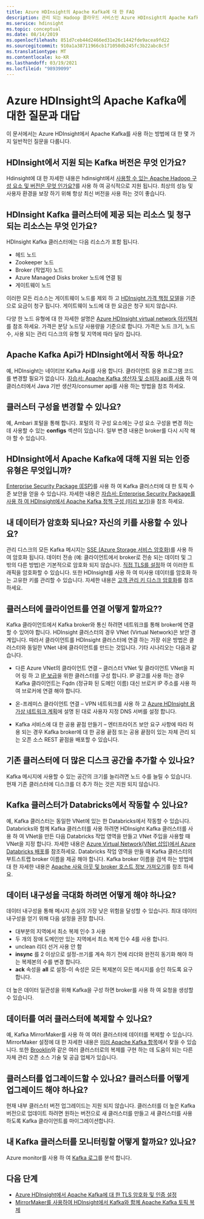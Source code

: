```yaml
---
title: Azure HDInsight의 Apache Kafka에 대 한 FAQ
description: 관리 되는 Hadoop 클라우드 서비스인 Azure HDInsight의 Apache Kafka에 대 한 일반적인 질문에 대 한 답변을 받으세요.
ms.service: hdinsight
ms.topic: conceptual
ms.date: 08/14/2019
ms.openlocfilehash: 851d7ceb44d2466ed31e26c1442fde9acea9fd22
ms.sourcegitcommit: 910a1a38711966cb171050db245fc3b22abc8c5f
ms.translationtype: MT
ms.contentlocale: ko-KR
ms.lasthandoff: 03/19/2021
ms.locfileid: "98939099"
---
```

# <a name="frequently-asked-questions-about-apache-kafka-in-azure-hdinsight"></a>Azure HDInsight의 Apache Kafka에 대한 질문과 대답

이 문서에서는 Azure HDInsight에서 Apache Kafka를 사용 하는 방법에 대 한 몇 가지 일반적인 질문을 다룹니다.

## <a name="what-kafka-versions-are-supported-by-hdinsight"></a>HDInsight에서 지원 되는 Kafka 버전은 무엇 인가요?

Hdinsight에 대 한 자세한 내용은 hdinsight에서 [사용할 수 있는 Apache Hadoop 구성 요소 및 버전은 무엇 인가요?](../hdinsight-component-versioning.md#supported-hdinsight-versions)를 사용 하 여 공식적으로 지원 됩니다. 최상의 성능 및 사용자 환경을 보장 하기 위해 항상 최신 버전을 사용 하는 것이 좋습니다.

## <a name="what-resources-are-provided-in-an-hdinsight-kafka-cluster-and-what-resources-am-i-charged-for"></a>HDInsight Kafka 클러스터에 제공 되는 리소스 및 청구 되는 리소스는 무엇 인가요?

HDInsight Kafka 클러스터에는 다음 리소스가 포함 됩니다.

* 헤드 노드
* Zookeeper 노드
* Broker (작업자) 노드 
* Azure Managed Disks broker 노드에 연결 됨
* 게이트웨이 노드

이러한 모든 리소스는 게이트웨이 노드를 제외 하 고 [HDInsight 가격 책정 모델](https://azure.microsoft.com/pricing/details/hdinsight/)을 기준으로 요금이 청구 됩니다. 게이트웨이 노드에 대 한 요금은 청구 되지 않습니다.

다양 한 노드 유형에 대 한 자세한 설명은 [Azure HDInsight virtual network 아키텍처](../hdinsight-virtual-network-architecture.md)를 참조 하세요. 가격은 분당 노드당 사용량을 기준으로 합니다. 가격은 노드 크기, 노드 수, 사용 되는 관리 디스크의 유형 및 지역에 따라 달라 집니다.

## <a name="do-apache-kafka-apis-work-with-hdinsight"></a>Apache Kafka Api가 HDInsight에서 작동 하나요?

예, HDInsight는 네이티브 Kafka Api를 사용 합니다. 클라이언트 응용 프로그램 코드를 변경할 필요가 없습니다. [자습서: Apache Kafka 생산자 및 소비자 api를 사용](./apache-kafka-producer-consumer-api.md) 하 여 클러스터에서 Java 기반 생산자/consumer api를 사용 하는 방법을 참조 하세요.

## <a name="can-i-change-cluster-configurations"></a>클러스터 구성을 변경할 수 있나요?

예, Ambari 포털을 통해 합니다. 포털의 각 구성 요소에는 구성 요소 구성을 변경 하는 데 사용할 수 있는 **configs** 섹션이 있습니다. 일부 변경 내용은 broker를 다시 시작 해야 할 수 있습니다.

## <a name="what-type-of-authentication-does-hdinsight-support-for-apache-kafka"></a>HDInsight에서 Apache Kafka에 대해 지원 되는 인증 유형은 무엇입니까?

[Enterprise Security Package (ESP)](../domain-joined/apache-domain-joined-architecture.md)를 사용 하 여 Kafka 클러스터에 대 한 토픽 수준 보안을 얻을 수 있습니다. 자세한 내용은 [자습서: Enterprise Security Package를 사용 하 여 HDInsight에서 Apache Kafka 정책 구성 (미리 보기)](../domain-joined/apache-domain-joined-run-kafka.md)을 참조 하세요.

## <a name="is-my-data-encrypted-can-i-use-my-own-keys"></a>내 데이터가 암호화 되나요? 자신의 키를 사용할 수 있나요?

관리 디스크의 모든 Kafka 메시지는 [SSE (Azure Storage 서비스 암호화)](../../storage/common/storage-service-encryption.md)를 사용 하 여 암호화 됩니다. 데이터 전송 (예: 클라이언트에서 broker로 전송 되는 데이터 및 그 밖의 다른 방법)은 기본적으로 암호화 되지 않습니다. [직접 TLS를 설정](./apache-kafka-ssl-encryption-authentication.md)하 여 이러한 트래픽을 암호화할 수 있습니다. 또한 HDInsight를 사용 하 여 미사용 데이터를 암호화 하는 고유한 키를 관리할 수 있습니다. 자세한 내용은 [고객 관리 키 디스크 암호화](../disk-encryption.md)를 참조 하세요.

## <a name="how-do-i-connect-clients-to-my-cluster"></a>클러스터에 클라이언트를 연결 어떻게 할까요??

Kafka 클라이언트에서 Kafka broker와 통신 하려면 네트워크를 통해 broker에 연결할 수 있어야 합니다. HDInsight 클러스터의 경우 VNet (Virtual Network)은 보안 경계입니다. 따라서 클라이언트를 HDInsight 클러스터에 연결 하는 가장 쉬운 방법은 클러스터와 동일한 VNet 내에 클라이언트를 만드는 것입니다. 기타 시나리오는 다음과 같습니다.

* 다른 Azure VNet의 클라이언트 연결 – 클러스터 VNet 및 클라이언트 VNet을 피어 링 하 고 [IP 보급](apache-kafka-connect-vpn-gateway.md#configure-kafka-for-ip-advertising)을 위한 클러스터를 구성 합니다. IP 광고를 사용 하는 경우 Kafka 클라이언트는 Fqdn (정규화 된 도메인 이름) 대신 브로커 IP 주소를 사용 하 여 브로커에 연결 해야 합니다.

* 온-프레미스 클라이언트 연결 – VPN 네트워크를 사용 하 고 [Azure HDInsight 용 가상 네트워크 계획](../hdinsight-plan-virtual-network-deployment.md)에 설명 된 대로 사용자 지정 DNS 서버를 설정 합니다.

* Kafka 서비스에 대 한 공용 끝점 만들기 – 엔터프라이즈 보안 요구 사항에 따라 허용 되는 경우 Kafka broker에 대 한 공용 끝점 또는 공용 끝점이 있는 자체 관리 되는 오픈 소스 REST 끝점을 배포할 수 있습니다.

## <a name="can-i-add-more-disk-space-on-an-existing-cluster"></a>기존 클러스터에 더 많은 디스크 공간을 추가할 수 있나요?

Kafka 메시지에 사용할 수 있는 공간의 크기를 늘리려면 노드 수를 늘릴 수 있습니다. 현재 기존 클러스터에 디스크를 더 추가 하는 것은 지원 되지 않습니다.

## <a name="can-a-kafka-cluster-work-with-databricks"></a>Kafka 클러스터가 Databricks에서 작동할 수 있나요? 

예, Kafka 클러스터는 동일한 VNet에 있는 한 Databricks에서 작동할 수 있습니다. Databricks와 함께 Kafka 클러스터를 사용 하려면 HDInsight Kafka 클러스터를 사용 하 여 VNet을 만든 다음 Databricks 작업 영역을 만들고 VNet 주입을 사용할 때 VNet을 지정 합니다. 자세한 내용은 [Azure Virtual Network(VNet 삽입)에서 Azure Databricks 배포](/azure/databricks/administration-guide/cloud-configurations/azure/vnet-inject)를 참조하세요. Databricks 작업 영역을 만들 때 Kafka 클러스터의 부트스트랩 broker 이름을 제공 해야 합니다. Kafka broker 이름을 검색 하는 방법에 대 한 자세한 내용은 [Apache 사육 아웃 및 broker 호스트 정보 가져오기](./apache-kafka-get-started.md#getkafkainfo)를 참조 하세요.

## <a name="how-can-i-have-maximum-data-durability"></a>데이터 내구성을 극대화 하려면 어떻게 해야 하나요?

데이터 내구성을 통해 메시지 손실의 가장 낮은 위험을 달성할 수 있습니다. 최대 데이터 내구성을 얻기 위해 다음 설정을 권장 합니다.

* 대부분의 지역에서 최소 복제 인수 3 사용
* 두 개의 장애 도메인만 있는 지역에서 최소 복제 인수 4를 사용 합니다.
* unclean 리더 선거 사용 안 함
* **insync** 를 2 이상으로 설정-쓰기를 계속 하기 전에 리더와 완전히 동기화 해야 하는 복제본의 수를 변경 합니다.
* **ack** 속성을 **all** 로 설정-이 속성은 모든 복제본이 모든 메시지를 승인 하도록 요구 합니다.

더 높은 데이터 일관성을 위해 Kafka을 구성 하면 broker를 사용 하 여 요청을 생성할 수 있습니다.

## <a name="can-i-replicate-my-data-to-multiple-clusters"></a>데이터를 여러 클러스터에 복제할 수 있나요?

예, Kafka MirrorMaker를 사용 하 여 여러 클러스터에 데이터를 복제할 수 있습니다. MirrorMaker 설정에 대 한 자세한 내용은 [미러 Apache Kafka 항목](apache-kafka-mirroring.md)에서 찾을 수 있습니다. 또한 [Brooklin](https://github.com/linkedin/Brooklin/)와 같은 여러 클러스터로의 복제를 구현 하는 데 도움이 되는 다른 자체 관리 오픈 소스 기술 및 공급 업체가 있습니다.

## <a name="can-i-upgrade-my-cluster-how-should-i-upgrade-my-cluster"></a>클러스터를 업그레이드할 수 있나요? 클러스터를 어떻게 업그레이드 해야 하나요?

현재 내부 클러스터 버전 업그레이드는 지원 되지 않습니다. 클러스터를 더 높은 Kafka 버전으로 업데이트 하려면 원하는 버전으로 새 클러스터를 만들고 새 클러스터를 사용 하도록 Kafka 클라이언트를 마이그레이션합니다.

## <a name="how-do-i-monitor-my-kafka-cluster"></a>내 Kafka 클러스터를 모니터링할 어떻게 할까요? 있나요?

Azure monitor를 사용 하 여 [Kafka 로그](./apache-kafka-log-analytics-operations-management.md)를 분석 합니다.

## <a name="next-steps"></a>다음 단계

* [Azure HDInsight에서 Apache Kafka에 대 한 TLS 암호화 및 인증 설정](./apache-kafka-ssl-encryption-authentication.md)
* [MirrorMaker를 사용하여 HDInsight에서 Kafka와 함께 Apache Kafka 토픽 복제](./apache-kafka-mirroring.md)